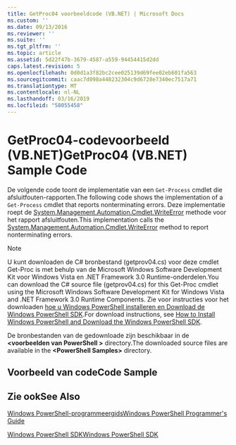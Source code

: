 ```yaml
---
title: GetProc04 voorbeeldcode (VB.NET) | Microsoft Docs
ms.custom: ''
ms.date: 09/13/2016
ms.reviewer: ''
ms.suite: ''
ms.tgt_pltfrm: ''
ms.topic: article
ms.assetid: 5d22f47b-3679-4587-a559-94454415d2dd
caps.latest.revision: 5
ms.openlocfilehash: 0d0d1a3f82bc2cee025139d69fee02eb601fa563
ms.sourcegitcommit: caac7d098a448232304c9d6728e7340ec7517a71
ms.translationtype: MT
ms.contentlocale: nl-NL
ms.lasthandoff: 03/16/2019
ms.locfileid: "58055458"
---
```

# <a name="getproc04-vbnet-sample-code"></a><span data-ttu-id="b4f28-102">GetProc04-codevoorbeeld (VB.NET)</span><span class="sxs-lookup"><span data-stu-id="b4f28-102">GetProc04 (VB.NET) Sample Code</span></span>

<span data-ttu-id="b4f28-103">De volgende code toont de implementatie van een `Get-Process` cmdlet die afsluitfouten-rapporten.</span><span class="sxs-lookup"><span data-stu-id="b4f28-103">The following code shows the implementation of a `Get-Process` cmdlet that reports nonterminating errors.</span></span> <span data-ttu-id="b4f28-104">Deze implementatie roept de [System.Management.Automation.Cmdlet.WriteError](/dotnet/api/System.Management.Automation.Cmdlet.WriteError) methode voor het rapport afsluitfouten.</span><span class="sxs-lookup"><span data-stu-id="b4f28-104">This implementation calls the [System.Management.Automation.Cmdlet.WriteError](/dotnet/api/System.Management.Automation.Cmdlet.WriteError) method to report nonterminating errors.</span></span>

> [!NOTE]
> <span data-ttu-id="b4f28-105">U kunt downloaden de C# bronbestand (getprov04.cs) voor deze cmdlet Get-Proc is met behulp van de Microsoft Windows Software Development Kit voor Windows Vista en .NET Framework 3.0 Runtime-onderdelen.</span><span class="sxs-lookup"><span data-stu-id="b4f28-105">You can download the C# source file (getprov04.cs) for this Get-Proc cmdlet using the Microsoft Windows Software Development Kit for Windows Vista and .NET Framework 3.0 Runtime Components.</span></span> <span data-ttu-id="b4f28-106">Zie voor instructies voor het downloaden [hoe u Windows PowerShell installeren en Download de Windows PowerShell SDK](/powershell/developer/installing-the-windows-powershell-sdk).</span><span class="sxs-lookup"><span data-stu-id="b4f28-106">For download instructions, see [How to Install Windows PowerShell and Download the Windows PowerShell SDK](/powershell/developer/installing-the-windows-powershell-sdk).</span></span>
>
> <span data-ttu-id="b4f28-107">De bronbestanden van de gedownloade zijn beschikbaar in de  **\<voorbeelden van PowerShell >** directory.</span><span class="sxs-lookup"><span data-stu-id="b4f28-107">The downloaded source files are available in the **\<PowerShell Samples>** directory.</span></span>

## <a name="code-sample"></a><span data-ttu-id="b4f28-108">Voorbeeld van code</span><span class="sxs-lookup"><span data-stu-id="b4f28-108">Code Sample</span></span>

<!-- TODO!!!: review snippet reference  [!CODE [Msh_samplesgetproc04#GetProc04vball](Msh_samplesgetproc04#GetProc04vball)]  -->

## <a name="see-also"></a><span data-ttu-id="b4f28-109">Zie ook</span><span class="sxs-lookup"><span data-stu-id="b4f28-109">See Also</span></span>

[<span data-ttu-id="b4f28-110">Windows PowerShell-programmeergids</span><span class="sxs-lookup"><span data-stu-id="b4f28-110">Windows PowerShell Programmer's Guide</span></span>](./windows-powershell-programmer-s-guide.md)

[<span data-ttu-id="b4f28-111">Windows PowerShell SDK</span><span class="sxs-lookup"><span data-stu-id="b4f28-111">Windows PowerShell SDK</span></span>](../windows-powershell-reference.md)